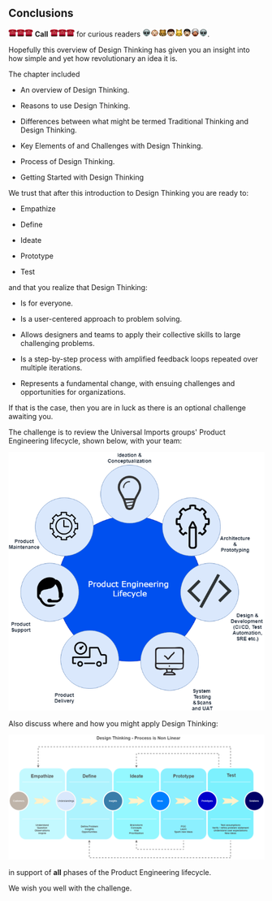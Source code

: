 ## Conclusions

![](assets/telephone.png)![](assets/telephone.png)![](assets/telephone.png) **Call** ![](assets/telephone.png)![](assets/telephone.png)![](assets/telephone.png) for curious readers ![](assets/alien.png)![](assets/baby.png)![](assets/bear.png)![](assets/boy.png)![](assets/cat.png)![](assets/man.png)![](assets/man_with_turban.png)![](assets/alien.png).

Hopefully this overview of Design Thinking has given you an insight into how simple and yet how revolutionary an idea it is.

The chapter included

- An overview of Design Thinking.

- Reasons to use Design Thinking.

- Differences between what might be termed Traditional Thinking and Design Thinking.

- Key Elements of and Challenges with Design Thinking.

- Process of Design Thinking.

- Getting Started with Design Thinking

We trust that after this introduction to Design Thinking you are ready to:

- Empathize

- Define

- Ideate

- Prototype

- Test

and that you realize that Design Thinking:

- Is for everyone.

- Is a user-centered approach to problem solving.

- Allows designers and teams to apply their collective skills to large challenging problems.

- Is a step-by-step process with amplified feedback loops repeated over multiple iterations.

- Represents a fundamental change, with ensuing challenges and opportunities for organizations.

If that is the case, then you are in luck as there is an optional challenge awaiting you.

The challenge is to review the Universal Imports groups' Product Engineering lifecycle, shown below, with your team:

![Product Engineering Cycle](assets/productengineering-lifecycle.png)

Also discuss where and how you might apply Design Thinking:

![Design Thinking](assets/designthinking-nonlinearprocess.png)

in support of **all** phases of the Product Engineering lifecycle.

We wish you well with the challenge.
